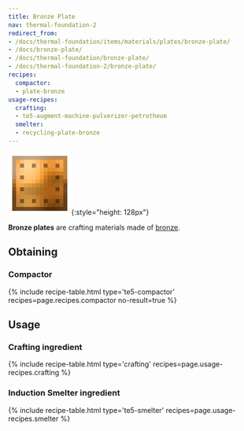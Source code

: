 ```yaml
---
title: Bronze Plate
nav: thermal-foundation-2
redirect_from:
- /docs/thermal-foundation/items/materials/plates/bronze-plate/
- /docs/bronze-plate/
- /docs/thermal-foundation/bronze-plate/
- /docs/thermal-foundation-2/bronze-plate/
recipes:
  compactor:
  - plate-bronze
usage-recipes:
  crafting:
  - te5-augment-machine-pulverizer-petrotheum
  smelter:
  - recycling-plate-bronze
---
```


![Bronze plate](/assets/images/thermal-foundation-2/plate-bronze.png){:style="height: 128px"}


**Bronze plates** are crafting materials made of [bronze](/docs/1.12/thermal-foundation-2/bronze-ingot/).


Obtaining
---------

### Compactor
{% include recipe-table.html type='te5-compactor' recipes=page.recipes.compactor no-result=true %}


Usage
-----

### Crafting ingredient
{% include recipe-table.html type='crafting' recipes=page.usage-recipes.crafting %}

### Induction Smelter ingredient
{% include recipe-table.html type='te5-smelter' recipes=page.usage-recipes.smelter %}
